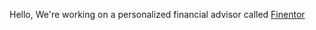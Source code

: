 Hello, We're working on a personalized financial advisor called [Finentor](https://www.finentor.com)
